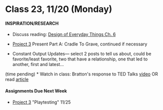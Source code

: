  # Class 23, 11/20 (Monday)


#### INSPIRATION/RESEARCH

* Discuss reading: [Design of Everyday Things Ch. 6](https://drive.google.com/file/d/1xCeq74PZyiEm1Zyq3qS_HpTDgOjwoZYu/view?usp=sharing)

* [Project 3](seatbelts.md) Present Part A: Cradle To Grave, continued if necessary

* Constant Output Updates–– select 2 posts to tell us about, could be favorite/least favorite, two that have a relationship, one that led to another, first and latest...

(time pending) * Watch in class: Bratton's response to TED Talks [video](https://www.youtube.com/watch?v=Yo5cKRmJaf0) OR read [article](https://www.theguardian.com/commentisfree/2013/dec/30/we-need-to-talk-about-ted)

 #### Assignments Due Next Week
 
* [Project 3](seatbelts.md) "Playtesting" 11/25 
